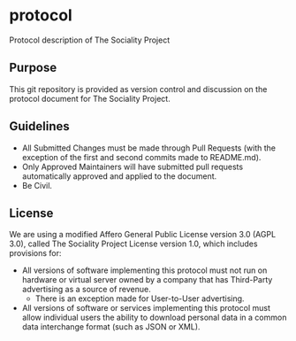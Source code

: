 # protocol
Protocol description of The Sociality Project

## Purpose
This git repository is provided as version control and discussion on the protocol document for The Sociality Project.

## Guidelines
- All Submitted Changes must be made through Pull Requests (with the exception of the first and second commits made to README.md).
- Only Approved Maintainers will have submitted pull requests automatically approved and applied to the document.
- Be Civil.

## License
We are using a modified Affero General Public License version 3.0 (AGPL 3.0), called The Sociality Project License version 1.0, which includes provisions for:
- All versions of software implementing this protocol must not run on hardware or virtual server owned by a company that has Third-Party advertising as a source of revenue.
   - There is an exception made for User-to-User advertising.
- All versions of software or services implementing this protocol must allow individual users the ability to download personal data in a common data interchange format (such as JSON or XML).
